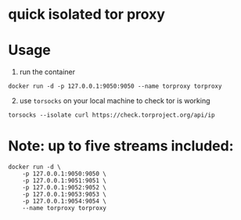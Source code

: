 # quick isolated tor proxy

# Usage
1. run the container
```
docker run -d -p 127.0.0.1:9050:9050 --name torproxy torproxy
```

2. use `torsocks` on your local machine to check tor is working
```
torsocks --isolate curl https://check.torproject.org/api/ip
```


# Note: up to five streams included:
```
docker run -d \
	-p 127.0.0.1:9050:9050 \ 
	-p 127.0.0.1:9051:9051 \
	-p 127.0.0.1:9052:9052 \
	-p 127.0.0.1:9053:9053 \
	-p 127.0.0.1:9054:9054 \
	--name torproxy torproxy
```
